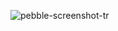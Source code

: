 ![pebble-screenshot-tr](dogancankilment.github.com/watchface-tr/tree/master/resources/images/pebble-screenshot-tr.png)